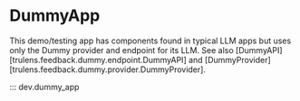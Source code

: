 # DummyApp

This demo/testing app has components found in typical LLM apps but uses only the
Dummy provider and endpoint for its LLM. See also
[DummyAPI][trulens.feedback.dummy.endpoint.DummyAPI] and
[DummyProvider][trulens.feedback.dummy.provider.DummyProvider].

::: dev.dummy_app
